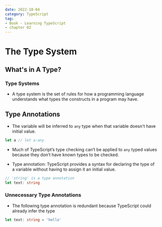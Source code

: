 ```yaml
---
date: 2022-10-04
category: TypeScript
tag:
- Book - Learning TypeScript
- chapter 02
---
```


# The Type System

## What's in A Type?

### Type Systems

- A type system is the set of rules for how a programming language understands what types the constructs in a program may have.

## Type Annotations

- The variable will be inferred to `any` type when that variable doesn't have initial value.

```ts
let a // let a:any
```

- Much of TypeScript’s type checking can’t be applied to `any` typed values because they don’t have known types to be checked.

- Type annotation: TypeScript provides a syntax for declaring the type of a variable without having to assign it an initial value.

```ts
// 'string' is a type annotation
let text: string
```
### Unnecessary Type Annotations

- The following type annotation is redundant because TypeScript could already infer the type

```ts
let text: string = 'hello'
```
